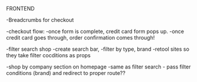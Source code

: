 
FRONTEND

-Breadcrumbs for checkout

-checkout flow:
  -once form is complete, credit card form pops up.
  -once credit card goes through, order confirmation comes through!

-filter search shop
  -create search bar, 
  -filter by type, brand
  -retool sites so they take filter cocditions as props


-shop by company section on homepage
  -same as filter search - pass filter conditions (brand) and redirect to proper route??



